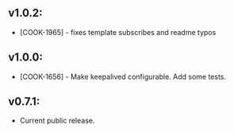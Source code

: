 ## v1.0.2:

* [COOK-1965] - fixes template subscribes and readme typos

## v1.0.0:

* [COOK-1656] - Make keepalived configurable. Add some tests.

## v0.7.1:

* Current public release.
